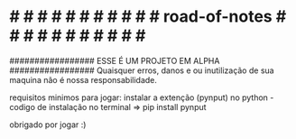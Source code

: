 # # # # # # # # # # # # road-of-notes # # # # # # # # # # # #
################# ESSE É UM PROJETO EM ALPHA #################
Quaisquer erros, danos e ou inutilização de sua maquina não é 
nossa responsabilidade.

requisitos minimos para jogar:
instalar a extenção (pynput) no python - codigo de instalação no terminal => pip install pynput


obrigado por jogar :)
